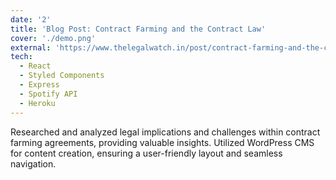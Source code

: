 ```yaml
---
date: '2'
title: 'Blog Post: Contract Farming and the Contract Law'
cover: './demo.png'
external: 'https://www.thelegalwatch.in/post/contract-farming-and-the-contract-law'
tech:
  - React
  - Styled Components
  - Express
  - Spotify API
  - Heroku
---
```


Researched and analyzed legal implications and challenges within contract farming agreements, providing valuable insights. Utilized WordPress CMS for content creation, ensuring a user-friendly layout and seamless navigation.
